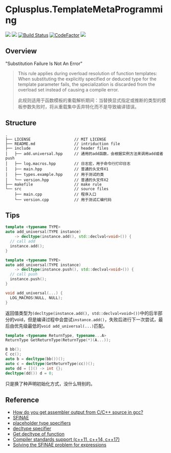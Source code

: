 # Cplusplus.TemplateMetaProgramming

[![](https://img.shields.io/badge/Author-jskyzero-brightgreen.svg?style=flat)]()
[![](https://img.shields.io/badge/Data-2019/04/15-brightgreen.svg?style=flat)]()
[![Build Status](https://travis-ci.com/oYOvOYo/Cplusplus.SFINAE.svg?branch=master)](https://travis-ci.com/oYOvOYo/Cplusplus.SFINAE)
[![CodeFactor](https://www.codefactor.io/repository/github/oyovoyo/cplusplus.sfinae/badge)](https://www.codefactor.io/repository/github/oyovoyo/cplusplus.sfinae)
[![](https://img.shields.io/badge/C%2B%2B-11-blue.svg?style=flat)]()

## Overview

"Substitution Failure Is Not An Error"

> This rule applies during overload resolution of function templates: When substituting the explicitly specified or deduced type for the template parameter fails, the specialization is discarded from the overload set instead of causing a compile error.
> 
> 此规则适用于函数模板的重载解析期间：当替换显式指定或推断的类型的模板参数失败时，将从重载集中丢弃特化而不是导致编译错误。

## Structure
```
.
├── LICENSE                   // MIT LICENSE
├── README.md                 // intriduction file
├── include                   // header files
│   ├── add.universal.hpp     // 通用的add函数，会根据实例方法来调用add或者push
│   ├── log.macros.hpp        // 日志宏，用于命令行打印日志
│   ├── main.hpp              // 普通的头文件X1
│   ├── types.example.hpp     // 用于测试的类
│   └── version.hpp           // 普通的头文件X2
├── makefile                  // make rule
└── src                       // source files
    ├── main.cpp              // 程序入口
    └── version.cpp           // 用于测试汇编代码
```

## Tips
```cpp
template <typename TYPE>
auto add_universal(TYPE instance)
    -> decltype(instance.add(), std::declval<void>()) {
  // call add
  instance.add();
}

template <typename TYPE>
auto add_universal(TYPE instance)
    -> decltype(instance.push(), std::declval<void>()) {
  // call push
  instance.push();
}

void add_universal(...) {
  LOG_MACROS(NULL, NULL);
}
```
返回值类型为`(decltype(instance.add(), std::declval<void>())`中的后半部分的void，但是编译过程中会尝试`instance.add()`，失败后进行下一次尝试，最后由优先级最低的`void add_universal(...)`匹配。

```cpp
template <typename ReturnType, typename...A>
ReturnType GetReturnType(ReturnType(*)(A...));

B bb();
C cc();
auto b = decltype(bb())();
auto c = decltype(GetReturnType(cc))();
auto dd = []() -> int {};
decltype(dd()) d = 0;

```
只是换了种声明初始化方式，没什么特别的。

## Reference
+ [How do you get assembler output from C/C++ source in gcc?](https://stackoverflow.com/questions/137038/how-do-you-get-assembler-output-from-c-c-source-in-gcc)
+ [SFINAE](https://en.cppreference.com/w/cpp/language/sfinae)
+ [placeholder type specifiers](https://en.cppreference.com/w/cpp/language/auto)
+ [decltype specifier](https://en.cppreference.com/w/cpp/language/decltype)
+ [Get decltype of function](https://stackoverflow.com/questions/32887979/get-decltype-of-function)
+ [Compiler standards support (c++11, c++14, c++17)](http://www.open-std.org/jtc1/sc22/wg21/docs/papers/2008/n2634.html)
+ [Solving the SFINAE problem for expressions](http://www.open-std.org/jtc1/sc22/wg21/docs/papers/2008/n2634.html)
